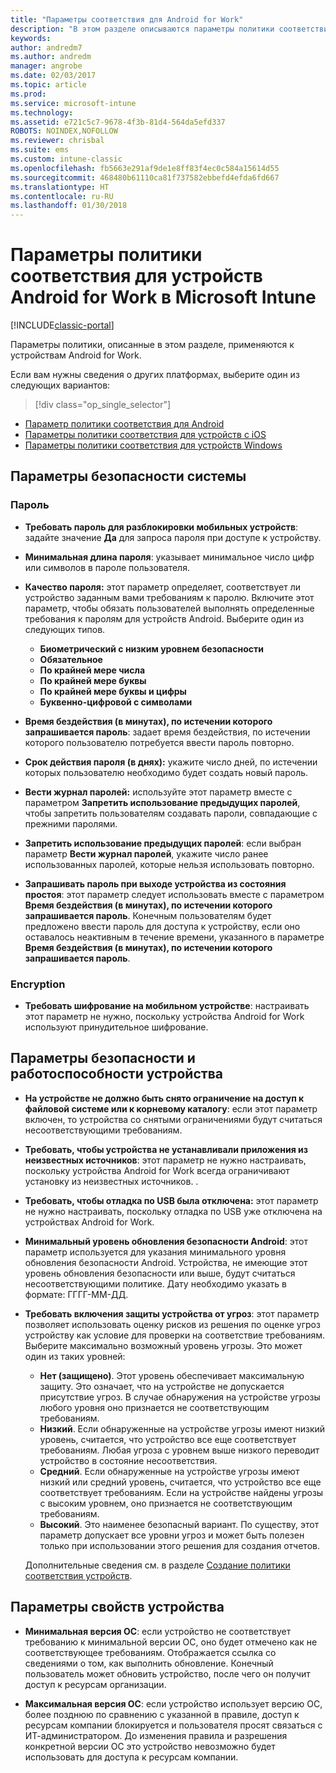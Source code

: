 ```yaml
---
title: "Параметры соответствия для Android for Work"
description: "В этом разделе описываются параметры политики соответствия требованиям для устройств Android, поддерживающих Android for Work."
keywords: 
author: andredm7
ms.author: andredm
manager: angrobe
ms.date: 02/03/2017
ms.topic: article
ms.prod: 
ms.service: microsoft-intune
ms.technology: 
ms.assetid: e721c5c7-9678-4f3b-81d4-564da5efd337
ROBOTS: NOINDEX,NOFOLLOW
ms.reviewer: chrisbal
ms.suite: ems
ms.custom: intune-classic
ms.openlocfilehash: fb5663e291af9de1e8ff83f4ec0c584a15614d55
ms.sourcegitcommit: 468480b61110ca81f737582ebbefd4efda6fd667
ms.translationtype: HT
ms.contentlocale: ru-RU
ms.lasthandoff: 01/30/2018
---
```

# <a name="compliance-policy-settings-for-android-for-work-devices-in-microsoft-intune"></a>Параметры политики соответствия для устройств Android for Work в Microsoft Intune

[!INCLUDE[classic-portal](../includes/classic-portal.md)]

Параметры политики, описанные в этом разделе, применяются к устройствам Android for Work.

Если вам нужны сведения о других платформах, выберите один из следующих вариантов:
> [!div class="op_single_selector"]
- [Параметр политики соответствия для Android](android-compliance-policy-settings-in-microsoft-intune.md)
- [Параметры политики соответствия для устройств с iOS](ios-compliance-policy-settings-in-microsoft-intune.md)
- [Параметры политики соответствия для устройств Windows](windows-compliance-policy-settings-in-microsoft-intune.md)

## <a name="system-security-settings"></a>Параметры безопасности системы
### <a name="password"></a>Пароль
- **Требовать пароль для разблокировки мобильных устройств**: задайте значение **Да** для запроса пароля при доступе к устройству.

-  **Минимальная длина пароля**: указывает минимальное число цифр или символов в пароле пользователя.

- **Качество пароля:** этот параметр определяет, соответствует ли устройство заданным вами требованиям к паролю. Включите этот параметр, чтобы обязать пользователей выполнять определенные требования к паролям для устройств Android. Выберите один из следующих типов.
  -   **Биометрический с низким уровнем безопасности**
  - **Обязательное**
  -   **По крайней мере числа**
  -   **По крайней мере буквы**
  -   **По крайней мере буквы и цифры**
  -   **Буквенно-цифровой с символами**

- **Время бездействия (в минутах), по истечении которого запрашивается пароль**: задает время бездействия, по истечении которого пользователю потребуется ввести пароль повторно.

- **Срок действия пароля (в днях):** укажите число дней, по истечении которых пользователю необходимо будет создать новый пароль.

- **Вести журнал паролей:** используйте этот параметр вместе с параметром **Запретить использование предыдущих паролей**, чтобы запретить пользователям создавать пароли, совпадающие с прежними паролями.

- **Запретить использование предыдущих паролей**: если выбран параметр **Вести журнал паролей**, укажите число ранее использованных паролей, которые нельзя использовать повторно.

- **Запрашивать пароль при выходе устройства из состояния простоя**: этот параметр следует использовать вместе с параметром **Время бездействия (в минутах), по истечении которого запрашивается пароль**. Конечным пользователям будет предложено ввести пароль для доступа к устройству, если оно оставалось неактивным в течение времени, указанного в параметре **Время бездействия (в минутах), по истечении которого запрашивается пароль**.

### <a name="encryption"></a>Encryption
- **Требовать шифрование на мобильном устройстве**: настраивать этот параметр не нужно, поскольку устройства Android for Work используют принудительное шифрование.

## <a name="device-health-and-security-settings"></a>Параметры безопасности и работоспособности устройства

- **На устройстве не должно быть снято ограничение на доступ к файловой системе или к корневому каталогу**: если этот параметр включен, то устройства со снятыми ограничениями будут считаться несоответствующими требованиям.
- **Требовать, чтобы устройства не устанавливали приложения из неизвестных источников**: этот параметр не нужно настраивать, поскольку устройства Android for Work всегда ограничивают установку из неизвестных источников. .  

- **Требовать, чтобы отладка по USB была отключена:** этот параметр не нужно настраивать, поскольку отладка по USB уже отключена на устройствах Android for Work.

- **Минимальный уровень обновления безопасности Android**: этот параметр используется для указания минимального уровня обновления безопасности Android.  Устройства, не имеющие этот уровень обновления безопасности или выше, будут считаться несоответствующими политике. Дату необходимо указать в формате: ГГГГ-ММ-ДД.
- **Требовать включения защиты устройства от угроз**: этот параметр позволяет использовать оценку рисков из решения по оценке угроз устройству как условие для проверки на соответствие требованиям. Выберите максимально возможный уровень угрозы. Это может один из таких уровней:

  - **Нет (защищено)**. Этот уровень обеспечивает максимальную защиту. Это означает, что на устройстве не допускается присутствие угроз. В случае обнаружения на устройстве угрозы любого уровня оно признается не соответствующим требованиям.
  - **Низкий**. Если обнаруженные на устройстве угрозы имеют низкий уровень, считается, что устройство все еще соответствует требованиям. Любая угроза с уровнем выше низкого переводит устройство в состояние несоответствия.
  - **Средний**. Если обнаруженные на устройстве угрозы имеют низкий или средний уровень, считается, что устройство все еще соответствует требованиям. Если на устройстве найдены угрозы с высоким уровнем, оно признается не соответствующим требованиям.
  - **Высокий**. Это наименее безопасный вариант. По существу, этот параметр допускает все уровни угроз и может быть полезен только при использовании этого решения для создания отчетов.

  Дополнительные сведения см. в разделе [Создание политики соответствия устройств](create-lookout-device-compliance-policy.md).

## <a name="device-property-settings"></a>Параметры свойств устройства
- **Минимальная версия ОС**: если устройство не соответствует требованию к минимальной версии ОС, оно будет отмечено как не соответствующее требованиям.
  Отображается ссылка со сведениями о том, как выполнить обновление. Конечный пользователь может обновить устройство, после чего он получит доступ к ресурсам организации.

- **Максимальная версия ОС**: если устройство использует версию ОС, более позднюю по сравнению с указанной в правиле, доступ к ресурсам компании блокируется и пользователя просят связаться с ИТ-администратором. До изменения правила и разрешения конкретной версии ОС это устройство невозможно будет использовать для доступа к ресурсам компании.

